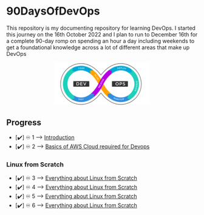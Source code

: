 # 90DaysOfDevOps
This repository is my documenting repository for learning DevOps. I started this journey on the 16th  October  2022 and I plan to run to December 16th for a complete 90-day romp on spending an hour a day including weekends to get a foundational knowledge across a lot of different areas that make up DevOps

<p align="center">
 <img src="./Days/Images/logo.svg?raw=true" alt="90DaysOfDevOps Logo" width="50%" height="50%" />
</p>




## Progress

- [✔️] ♾️ 1 --> [Introduction](Days/Day01.md)
- [✔️] ♾️ 2 --> [Basics of AWS Cloud required for Devops](Days/Day02.md)


### Linux from Scratch

- [✔️] ♾️ 3 --> [Everything about Linux from Scratch](Days/Day04.md)
- [✔️] ♾️ 4 --> [Everything about Linux from Scratch](Days/Day05.md)
- [✔️] ♾️ 5 --> [Everything about Linux from Scratch](Days/Day06.md)
- [✔️] ♾️ 6 --> [Everything about Linux from Scratch](Days/Day07.md)
